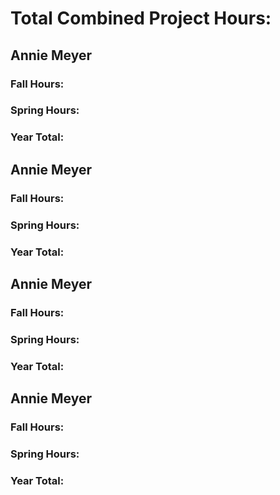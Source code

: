 # Total Combined Project Hours:
## Annie Meyer
### Fall Hours:
####
### Spring Hours:
####
### Year Total:

## Annie Meyer
### Fall Hours:
####
### Spring Hours:
####
### Year Total:

## Annie Meyer
### Fall Hours:
####
### Spring Hours:
####
### Year Total:

## Annie Meyer
### Fall Hours:
####
### Spring Hours:
####
### Year Total:


